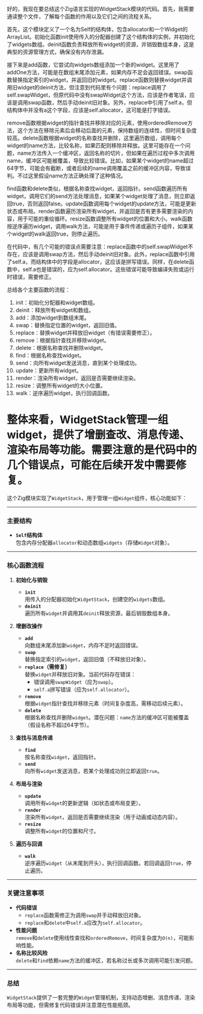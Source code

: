 好的，我现在要总结这个Zig语言实现的WidgetStack模块的代码。首先，我需要通读整个文件，了解每个函数的作用以及它们之间的流程关系。

首先，这个模块定义了一个名为Self的结构体，包含allocator和一个Widget的ArrayList。初始化函数init使用传入的分配器创建了这个结构体的实例，并初始化了widgets数组。deinit函数负责释放所有widget的资源，并销毁数组本身，这是典型的资源管理方式，确保没有内存泄漏。

接下来是add函数，它尝试向widgets数组添加一个新的widget。这里用了addOne方法，可能是在数组末尾添加元素，如果内存不足会返回错误。swap函数替换指定索引的widget，并返回旧的widget。replace函数则替换widget并调用旧widget的deinit方法，但注意到代码里有个问题：replace调用了self.swapWidget，但原代码中没有swapWidget这个方法，应该是作者笔误，应该是调用swap函数，然后手动deinit旧对象。另外，replace中引用了self.a，但结构体中并没有a这个字段，应该是self.allocator，这可能是打字错误。

remove函数根据widget的指针查找并移除对应的元素，使用orderedRemove方法，这个方法在移除元素后会移动后面的元素，保持数组的连续性，但时间复杂度较高。delete函数根据widget的名称查找并删除，这里遍历数组，调用每个widget的name方法，比较名称，如果匹配则移除并释放。这里可能存在一个问题，name方法传入一个缓冲区，返回名称的切片，但如果在遍历过程中多次调用name，缓冲区可能被覆盖，导致比较错误。比如，如果某个widget的name超过64字节，可能会有截断，或者后续的name调用覆盖之前的缓冲区内容，导致误判。不过这里假设name方法正确处理了这种情况。

find函数和delete类似，根据名称查找widget，返回指针。send函数遍历所有widget，调用它们的send方法处理消息，如果某个widget处理了消息，则立即返回true，否则返回false。update函数调用每个widget的update方法，可能是更新状态或布局。render函数遍历渲染所有widget，并返回是否有更多需要渲染的内容，用于可能的重绘循环。resize函数调整所有widget的位置和大小。walk函数按逆序遍历widget，调用walk方法，可能是用于事件传递或遍历子组件，如果某个widget的walk返回true，则停止遍历。

在代码中，有几个可能的错误点需要注意：replace函数中的self.swapWidget不存在，应该是调用swap方法，然后手动deinit旧对象。此外，replace函数中引用了self.a，而结构体中的字段是allocator，这应该是拼写错误。同样，在delete函数中，self.a也是错误的，应为self.allocator。这些错误可能导致编译失败或运行时错误，需要修正。

总结各个主要函数的流程：

1. init：初始化分配器和widget数组。
2. deinit：释放所有widget和数组。
3. add：添加widget到数组末尾。
4. swap：替换指定位置的widget，返回旧值。
5. replace：替换widget并释放旧widget（有错误需要修正）。
6. remove：根据指针查找并移除widget。
7. delete：根据名称查找并删除widget。
8. find：根据名称查找widget。
9. send：向所有widget发送消息，直到某个处理成功。
10. update：更新所有widget。
11. render：渲染所有widget，返回是否需要继续渲染。
12. resize：调整所有widget的大小位置。
13. walk：逆序遍历widget，执行回调函数。

整体来看，WidgetStack管理一组widget，提供了增删查改、消息传递、渲染布局等功能。需要注意的是代码中的几个错误点，可能在后续开发中需要修复。
================================================
这个Zig模块实现了`WidgetStack`，用于管理一组`Widget`组件，核心功能如下：

---

### **主要结构**
- **`Self`结构体**  
  包含内存分配器`allocator`和动态数组`widgets`（存储`Widget`对象）。

---

### **核心函数流程**

1. **初始化与销毁**
   - **`init`**  
     用传入的分配器初始化`WidgetStack`，创建空的`widgets`数组。
   - **`deinit`**  
     遍历所有`widget`并调用其`deinit`释放资源，最后销毁数组本身。

2. **增删改操作**
   - **`add`**  
     向数组末尾添加新`widget`，内存不足时返回错误。
   - **`swap`**  
     替换指定索引的`widget`，返回旧值（不释放旧对象）。
   - **`replace`（需修复）**  
     替换`widget`并释放旧对象。当前代码存在错误：  
     - 错误调用`swapWidget`（应为`swap`）。  
     - `self.a`拼写错误（应为`self.allocator`）。
   - **`remove`**  
     根据`widget`指针查找并移除元素（时间复杂度高，需移动后续元素）。
   - **`delete`**  
     根据名称查找并删除`widget`。潜在问题：`name`方法的缓冲区可能被覆盖（假设名称不超过64字节）。

3. **查找与消息传递**
   - **`find`**  
     按名称查找`widget`，返回指针。
   - **`send`**  
     向所有`widget`发送消息，若某个处理成功则立即返回`true`。

4. **布局与渲染**
   - **`update`**  
     调用所有`widget`的更新逻辑（如状态或布局变更）。
   - **`render`**  
     渲染所有`widget`，返回是否需要继续渲染（用于动画或动态内容）。
   - **`resize`**  
     调整所有`widget`的位置和尺寸。

5. **遍历与回调**
   - **`walk`**  
     逆序遍历`widget`（从末尾到开头），执行回调函数。若回调返回`true`，停止遍历。

---

### **关键注意事项**
- **代码错误**  
  - `replace`函数需修正为调用`swap`并手动释放旧对象。  
  - `replace`和`delete`中`self.a`应改为`self.allocator`。
- **性能问题**  
  `remove`和`delete`使用线性查找和`orderedRemove`，时间复杂度为`O(n)`，可能影响性能。
- **名称比较风险**  
  `delete`和`find`依赖`name`方法的缓冲区，若名称过长或多次调用可能引发问题。

---

### **总结**
`WidgetStack`提供了一套完整的`Widget`管理机制，支持动态增删、消息传递、渲染布局等功能，但需修复代码错误并注意潜在性能瓶颈。